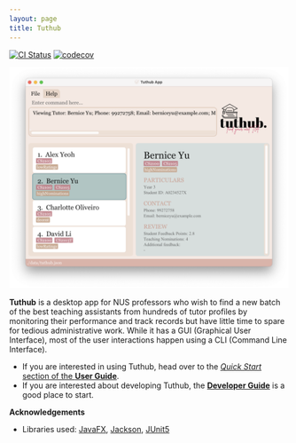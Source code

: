 ```yaml
---
layout: page
title: Tuthub
---
```


[![CI Status](https://github.com/se-edu/addressbook-level3/workflows/Java%20CI/badge.svg)](https://github.com/AY2223S1-CS2103T-T15-3/tp/actions)
[![codecov](https://codecov.io/gh/se-edu/addressbook-level3/branch/master/graph/badge.svg)](https://app.codecov.io/gh/AY2223S1-CS2103T-T15-3/tp)

![Ui](images/Ui.png)


**Tuthub** is a desktop app for NUS professors who wish to find a new batch of the best teaching assistants from hundreds of tutor profiles by monitoring their performance and track records but have little time to spare for tedious administrative work. While it has a GUI (Graphical User Interface), most of the user interactions happen using a CLI (Command Line Interface).

* If you are interested in using Tuthub, head over to the [_Quick Start_ section of the **User Guide**](UserGuide.html#quick-start).
* If you are interested about developing Tuthub, the [**Developer Guide**](DeveloperGuide.html) is a good place to start.


**Acknowledgements**

* Libraries used: [JavaFX](https://openjfx.io/), [Jackson](https://github.com/FasterXML/jackson), [JUnit5](https://github.com/junit-team/junit5)
